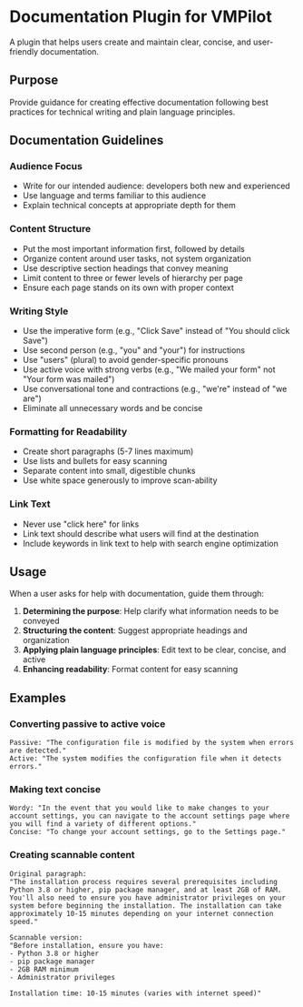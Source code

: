 # Documentation Plugin for VMPilot

A plugin that helps users create and maintain clear, concise, and user-friendly documentation.

## Purpose

Provide guidance for creating effective documentation following best practices for technical writing and plain language principles.

## Documentation Guidelines

### Audience Focus
- Write for our intended audience: developers both new and experienced
- Use language and terms familiar to this audience
- Explain technical concepts at appropriate depth for them

### Content Structure
- Put the most important information first, followed by details
- Organize content around user tasks, not system organization
- Use descriptive section headings that convey meaning
- Limit content to three or fewer levels of hierarchy per page
- Ensure each page stands on its own with proper context

### Writing Style
- Use the imperative form (e.g., "Click Save" instead of "You should click Save")
- Use second person (e.g., "you" and "your") for instructions
- Use "users" (plural) to avoid gender-specific pronouns
- Use active voice with strong verbs (e.g., "We mailed your form" not "Your form was mailed")
- Use conversational tone and contractions (e.g., "we're" instead of "we are")
- Eliminate all unnecessary words and be concise

### Formatting for Readability
- Create short paragraphs (5-7 lines maximum)
- Use lists and bullets for easy scanning
- Separate content into small, digestible chunks
- Use white space generously to improve scan-ability

### Link Text
- Never use "click here" for links
- Link text should describe what users will find at the destination
- Include keywords in link text to help with search engine optimization

## Usage

When a user asks for help with documentation, guide them through:

1. **Determining the purpose**: Help clarify what information needs to be conveyed
2. **Structuring the content**: Suggest appropriate headings and organization
3. **Applying plain language principles**: Edit text to be clear, concise, and active
4. **Enhancing readability**: Format content for easy scanning

## Examples

### Converting passive to active voice
```
Passive: "The configuration file is modified by the system when errors are detected."
Active: "The system modifies the configuration file when it detects errors."
```

### Making text concise
```
Wordy: "In the event that you would like to make changes to your account settings, you can navigate to the account settings page where you will find a variety of different options."
Concise: "To change your account settings, go to the Settings page."
```

### Creating scannable content
```
Original paragraph:
"The installation process requires several prerequisites including Python 3.8 or higher, pip package manager, and at least 2GB of RAM. You'll also need to ensure you have administrator privileges on your system before beginning the installation. The installation can take approximately 10-15 minutes depending on your internet connection speed."

Scannable version:
"Before installation, ensure you have:
- Python 3.8 or higher
- pip package manager
- 2GB RAM minimum
- Administrator privileges

Installation time: 10-15 minutes (varies with internet speed)"
```
